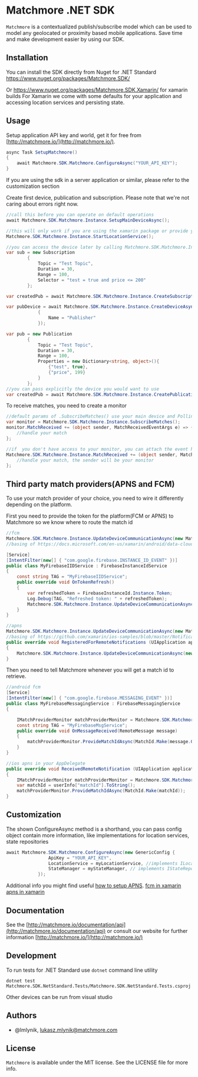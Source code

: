 # Matchmore .NET SDK

`Matchmore` is a contextualized publish/subscribe model which can be used to model any geolocated or proximity based mobile applications. Save time and make development easier by using our SDK.

## Installation

You can install the SDK directly from Nuget for .NET Standard
https://www.nuget.org/packages/Matchmore.SDK/

Or https://www.nuget.org/packages/Matchmore.SDK.Xamarin/ for xamarin builds
For Xamarin we come with some defaults for your application and accessing location services and persisting state.

## Usage

Setup application API key and world, get it for free from [http://matchmore.io/](http://matchmore.io/).
```csharp
async Task SetupMatchmore()
{
    await Matchmore.SDK.Matchmore.ConfigureAsync("YOUR_API_KEY");
}
```

If you are using the sdk in a server application or similar, please refer to the customization section


Create first device, publication and subscription. Please note that we're not caring about errors right now.
```csharp
//call this before you can operate on default operations
await Matchmore.SDK.Matchmore.Instance.SetupMainDeviceAsync();

//this will only work if you are using the xamarin package or provide your own custom ILocationService
Matchmore.SDK.Matchmore.Instance.StartLocationService();

//you can access the device later by calling Matchmore.SDK.Matchmore.Instance.MainDevice
var sub = new Subscription
        {
            Topic = "Test Topic",
            Duration = 30,
            Range = 100,
            Selector = "test = true and price <= 200"
        };

var createdPub = await Matchmore.SDK.Matchmore.Instance.CreateSubscriptionAsync(sub);

var pubDevice = await Matchmore.SDK.Matchmore.Instance.CreateDeviceAsync(new MobileDevice
            {
                Name = "Publisher"
            });

var pub = new Publication
		{
			Topic = "Test Topic",
			Duration = 30,
			Range = 100,
			Properties = new Dictionary<string, object>(){
				{"test", true},
				{"price", 199}
			}
		};
//you can pass explicitly the device you would want to use
var createdPub = await Matchmore.SDK.Matchmore.Instance.CreatePublicationAsync(pub, pubDevice);
```

To receive matches, you need to create a monitor

```csharp
//default params of .SubscribeMatches() use your main device and Polling as a channel delivery mechanism
var monitor = Matchmore.SDK.Matchmore.Instance.SubscribeMatches();
monitor.MatchReceived += (object sender, MatchReceivedEventArgs e) => {
    //handle your match
};

//if  you don't have access to your monitor, you can attach the event handler on the Matchmore Instance
Matchmore.SDK.Matchmore.Instance.MatchReceived += (object sender, MatchReceivedEventArgs e) => {
    //handle your match, the sender will be your monitor
};
```

## Third party match providers(APNS and FCM)

To use your match provider of your choice, you need to wire it differently depending on the platform.

First you need to provide the token for the platform(FCM or APNS) to Matchmore so we know where to route the match id

```csharp
//fcm
Matchmore.SDK.Matchmore.Instance.UpdateDeviceCommunicationAsync(new Matchmore.SDK.Communication.FCMTokenUpdate("token taken from FCM"));
//basing of https://docs.microsoft.com/en-us/xamarin/android/data-cloud/google-messaging/remote-notifications-with-fcm?tabs=vswin

[Service]
[IntentFilter(new[] { "com.google.firebase.INSTANCE_ID_EVENT" })]
public class MyFirebaseIIDService : FirebaseInstanceIdService
{
    const string TAG = "MyFirebaseIIDService";
    public override void OnTokenRefresh()
    {
        var refreshedToken = FirebaseInstanceId.Instance.Token;
        Log.Debug(TAG, "Refreshed token: " + refreshedToken);
        Matchmore.SDK.Matchmore.Instance.UpdateDeviceCommunicationAsync(new Matchmore.SDK.Communication.FCMTokenUpdate(refreshedToken));
    }
}

//apns
Matchmore.SDK.Matchmore.Instance.UpdateDeviceCommunicationAsync(new Matchmore.SDK.Communication.APNSTokenUpdate("token taken from APNS"));
//basing of https://github.com/xamarin/ios-samples/blob/master/Notifications/AppDelegate.cs
public override void RegisteredForRemoteNotifications (UIApplication application, NSData deviceToken)
{
	Matchmore.SDK.Matchmore.Instance.UpdateDeviceCommunicationAsync(new Matchmore.SDK.Communication.APNSTokenUpdate(deviceToken.ToString()));
}

```

Then you need to tell Matchmore whenever you will get a match id to retrieve.

```csharp
//android fcm
[Service]
[IntentFilter(new[] { "com.google.firebase.MESSAGING_EVENT" })]
public class MyFirebaseMessagingService : FirebaseMessagingService
{

    IMatchProviderMonitor matchProviderMonitor = Matchmore.SDK.Matchmore.Instance.SubscribeMatchesWithThirdParty();
    const string TAG = "MyFirebaseMsgService";
    public override void OnMessageReceived(RemoteMessage message)
    {
        matchProviderMonitor.ProvideMatchIdAsync(MatchId.Make(message.GetNotification().Body));
    }
}

//ios apns in your AppDelegate
public override void ReceivedRemoteNotification (UIApplication application, NSDictionary userInfo)
{
    IMatchProviderMonitor matchProviderMonitor = Matchmore.SDK.Matchmore.Instance.SubscribeMatchesWithThirdParty();
    var matchId = userInfo["matchId"].ToString();
    matchProviderMonitor.ProvideMatchIdAsync(MatchId.Make(matchId));
}
```

## Customization
The shown ConfigureAsync method is a shorthand, you can pass config object contain more information, like implementations for location services, state repositories
```csharp
await Matchmore.SDK.Matchmore.ConfigureAsync(new GenericConfig {
                ApiKey = "YOUR_API_KEY",
                LocationService = myLocationService, //implements ILocationService
                StateManager = myStateManager, // implements IStateRepository
            });
```


Additional info you might find useful
[how to setup APNS](https://github.com/matchmore/alps-ios-sdk/blob/master/ApnsSetup.md).
[fcm in xamarin](https://docs.microsoft.com/en-us/xamarin/android/data-cloud/google-messaging/remote-notifications-with-fcm?tabs=vswin)
[apns in xamarin](https://docs.microsoft.com/en-us/xamarin/ios/platform/user-notifications/deprecated/remote-notifications-in-ios)

## Documentation

See the [http://matchmore.io/documentation/api](http://matchmore.io/documentation/api) or consult our website for further information [http://matchmore.io/](http://matchmore.io/)

## Development

To run tests for .NET Standard use `dotnet` command line utility
```
dotnet test Matchmore.SDK.NetStandard.Tests/Matchmore.SDK.NetStandard.Tests.csproj
```

Other devices can be run from visual studio


## Authors

- @lmlynik, lukasz.mlynik@matchmore.com


## License

`Matchmore` is available under the MIT license. See the LICENSE file for more info.